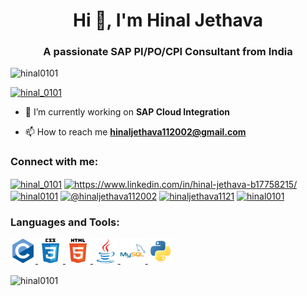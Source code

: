 <h1 align="center">Hi 👋, I'm Hinal Jethava</h1>
<h3 align="center">A passionate SAP PI/PO/CPI Consultant from India</h3>

<p align="left"> <img src="https://komarev.com/ghpvc/?username=hinal0101&label=Profile%20views&color=0e75b6&style=flat" alt="hinal0101" /> </p>

<p align="left"> <a href="https://twitter.com/hinal_0101" target="blank"><img src="https://img.shields.io/twitter/follow/hinal_0101?logo=twitter&style=for-the-badge" alt="hinal_0101" /></a> </p>

- 🔭 I’m currently working on **SAP Cloud Integration**

- 📫 How to reach me **hinaljethava112002@gmail.com**

<h3 align="left">Connect with me:</h3>
<p align="left">
<a href="https://twitter.com/hinal_0101" target="blank"><img align="center" src="https://raw.githubusercontent.com/rahuldkjain/github-profile-readme-generator/master/src/images/icons/Social/twitter.svg" alt="hinal_0101" height="30" width="40" /></a>
<a href="https://linkedin.com/in/https://www.linkedin.com/in/hinal-jethava-b17758215/" target="blank"><img align="center" src="https://raw.githubusercontent.com/rahuldkjain/github-profile-readme-generator/master/src/images/icons/Social/linked-in-alt.svg" alt="https://www.linkedin.com/in/hinal-jethava-b17758215/" height="30" width="40" /></a>
<a href="https://instagram.com/hinal0101" target="blank"><img align="center" src="https://raw.githubusercontent.com/rahuldkjain/github-profile-readme-generator/master/src/images/icons/Social/instagram.svg" alt="hinal0101" height="30" width="40" /></a>
<a href="https://medium.com/@hinaljethava112002" target="blank"><img align="center" src="https://raw.githubusercontent.com/rahuldkjain/github-profile-readme-generator/master/src/images/icons/Social/medium.svg" alt="@hinaljethava112002" height="30" width="40" /></a>
<a href="https://www.hackerrank.com/hinaljethava1121" target="blank"><img align="center" src="https://raw.githubusercontent.com/rahuldkjain/github-profile-readme-generator/master/src/images/icons/Social/hackerrank.svg" alt="hinaljethava1121" height="30" width="40" /></a>
<a href="https://www.leetcode.com/hinal0101" target="blank"><img align="center" src="https://raw.githubusercontent.com/rahuldkjain/github-profile-readme-generator/master/src/images/icons/Social/leet-code.svg" alt="hinal0101" height="30" width="40" /></a>
</p>

<h3 align="left">Languages and Tools:</h3>
<p align="left"> <a href="https://www.cprogramming.com/" target="_blank" rel="noreferrer"> <img src="https://raw.githubusercontent.com/devicons/devicon/master/icons/c/c-original.svg" alt="c" width="40" height="40"/> </a> <a href="https://www.w3schools.com/css/" target="_blank" rel="noreferrer"> <img src="https://raw.githubusercontent.com/devicons/devicon/master/icons/css3/css3-original-wordmark.svg" alt="css3" width="40" height="40"/> </a> <a href="https://www.w3.org/html/" target="_blank" rel="noreferrer"> <img src="https://raw.githubusercontent.com/devicons/devicon/master/icons/html5/html5-original-wordmark.svg" alt="html5" width="40" height="40"/> </a> <a href="https://www.java.com" target="_blank" rel="noreferrer"> <img src="https://raw.githubusercontent.com/devicons/devicon/master/icons/java/java-original.svg" alt="java" width="40" height="40"/> </a> <a href="https://www.mysql.com/" target="_blank" rel="noreferrer"> <img src="https://raw.githubusercontent.com/devicons/devicon/master/icons/mysql/mysql-original-wordmark.svg" alt="mysql" width="40" height="40"/> </a> <a href="https://www.python.org" target="_blank" rel="noreferrer"> <img src="https://raw.githubusercontent.com/devicons/devicon/master/icons/python/python-original.svg" alt="python" width="40" height="40"/> </a> </p>

<p><img align="center" src="https://github-readme-stats.vercel.app/api/top-langs?username=hinal0101&show_icons=true&locale=en&layout=compact" alt="hinal0101" /></p>
